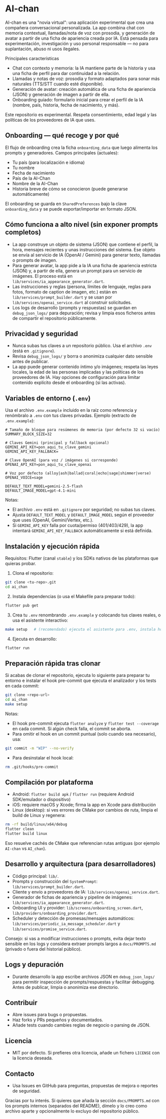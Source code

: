 # AI-chan

AI-chan es una "novia virtual": una aplicación experimental que crea una compañera conversacional personalizada. La app combina chat con memoria contextual, llamadas/nota de voz con prosodia, y generación de avatar a partir de una ficha de apariencia creada por IA. Está pensada para experimentación, investigación y uso personal responsable — no para suplantación, abuso ni usos ilegales.

Principales características

- Chat con contexto y memoria: la IA mantiene parte de la historia y usa una ficha de perfil para dar continuidad a la relación.
- Llamadas y notas de voz: prosodia y formato adaptados para sonar más naturales (TTS/STT cuando esté disponible).
- Generación de avatar: creación automática de una ficha de apariencia (JSON) y generación de imagen a partir de ella.
- Onboarding guiado: formulario inicial para crear el perfil de la IA (nombre, país, historia, fecha de nacimiento, y más).

Este repositorio es experimental. Respeta consentimiento, edad legal y las políticas de los proveedores de IA que uses.

## Onboarding — qué recoge y por qué

El flujo de onboarding crea la ficha `onboarding_data` que luego alimenta los prompts y generadores. Campos principales (actuales):

- Tu país (para localización e idioma)
- Tu nombre
- Fecha de nacimiento
- País de la AI-Chan
- Nombre de la AI-Chan
- Historia breve de cómo se conocieron (puede generarse automáticamente)

El onboarding se guarda en `SharedPreferences` bajo la clave `onboarding_data` y se puede exportar/importar en formato JSON.

## Cómo funciona a alto nivel (sin exponer prompts completos)

- La app construye un objeto de sistema (JSON) que contiene el perfil, la hora, mensajes recientes y unas instrucciones del sistema. Ese objeto se envía al servicio de IA (OpenAI / Gemini) para generar texto, llamadas o prompts de imagen.
- Para generar avatar, la app pide a la IA una ficha de apariencia estricta (JSON) y, a partir de ella, genera un prompt para un servicio de imágenes. El proceso está en `lib/services/ia_appearance_generator.dart`.
- Las instrucciones y reglas (persona, límites de lenguaje, reglas para fotos, formato de caption de imagen, etc.) están en `lib/services/prompt_builder.dart` y se usan por `lib/services/openai_service.dart` al construir solicitudes.
- Los logs de desarrollo (prompts y respuestas) se guardan en `debug_json_logs/` para depuración; revisa y limpia esos ficheros antes de compartir el repositorio públicamente.

## Privacidad y seguridad

- Nunca subas tus claves a un repositorio público. Usa el archivo `.env` (está en `.gitignore`).
- Revisa `debug_json_logs/` y borra o anonimiza cualquier dato sensible antes de publicar.
- La app puede generar contenido íntimo y/o imágenes; respeta las leyes locales, la edad de las personas implicadas y las políticas de los proveedores de IA. Hay opciones de configuración para limitar contenido explícito desde el onboarding (si las activas).

## Variables de entorno (`.env`)

Usa el archivo ` .env.example ` incluido en la raíz como referencia y renómbralo a `.env` con tus claves privadas. Ejemplo (extracto de `.env.example`):

```env
# Tamaño de bloque para resúmenes de memoria (por defecto 32 si vacío)
SUMMARY_BLOCK_SIZE=32

# Claves Gemini (principal y fallback opcional)
GEMINI_API_KEY=pon_aqui_tu_clave_gemini
GEMINI_API_KEY_FALLBACK=

# Clave OpenAI (para voz / imágenes si corresponde)
OPENAI_API_KEY=pon_aqui_tu_clave_openai

# Voz por defecto (alloy|ash|ballad|coral|echo|sage|shimmer|verse)
OPENAI_VOICE=sage

DEFAULT_TEXT_MODEL=gemini-2.5-flash
DEFAULT_IMAGE_MODEL=gpt-4.1-mini
```

Notas:

- El archivo `.env` está en `.gitignore` por seguridad; no subas tus claves.
- Ajusta `DEFAULT_TEXT_MODEL` y `DEFAULT_IMAGE_MODEL` según el proveedor que uses (OpenAI, Gemini/Vertex, etc.).
- Si `GEMINI_API_KEY` falla por cuota/permiso (401/403/429), la app intentará `GEMINI_API_KEY_FALLBACK` automáticamente si está definida.

## Instalación y ejecución rápida

Requisitos: Flutter (canal `stable`) y los SDKs nativos de las plataformas que quieras probar.

1. Clona el repositorio:

```bash
git clone <tu-repo>.git
cd ai_chan
```

2. Instala dependencias (o usa el Makefile para preparar todo):

```bash
flutter pub get
```

3. Crea tu `.env` renombrando ` .env.example ` y colocando tus claves reales, o usa el asistente interactivo:

```bash
make setup   # (recomendado) ejecuta el asistente para .env, instala hooks y deps
```

4. Ejecuta en desarrollo:

```bash
flutter run
```

Preparación rápida tras clonar
-------------------------------

Si acabas de clonar el repositorio, ejecuta lo siguiente para preparar tu entorno e instalar el hook pre-commit que ejecuta el analizador y los tests en cada commit:

```bash
git clone <repo-url>
cd ai_chan
make setup
```

Notas:
- El hook pre-commit ejecuta `flutter analyze` y `flutter test --coverage` en cada commit. Si algún check falla, el commit se aborta.
- Para omitir el hook en un commit puntual (solo cuando sea necesario), usa:

```bash
git commit -m "WIP" --no-verify
```

- Para desinstalar el hook local:

```bash
rm .git/hooks/pre-commit
```


## Compilación por plataforma

- Android: `flutter build apk` / `flutter run` (requiere Android SDK/emulador o dispositivo)
- iOS: requiere macOS y Xcode; firma la app en Xcode para distribución
- Linux (desktop): si ves errores de CMake por cambios de ruta, limpia el build de Linux y regenera:

```bash
rm -rf build/linux/x64/debug
flutter clean
flutter build linux
```

Eso resuelve cachés de CMake que referencian rutas antiguas (por ejemplo `AI-chan` vs `AI_chan`).

## Desarrollo y arquitectura (para desarrolladores)

- Código principal: `lib/`.
- Prompts y construcción del `SystemPrompt`: `lib/services/prompt_builder.dart`.
- Cliente y envío a proveedores de IA: `lib/services/openai_service.dart`.
- Generador de fichas de apariencia y pipeline de imágenes: `lib/services/ia_appearance_generator.dart`.
- Onboarding UI y provider: `lib/screens/onboarding_screen.dart`, `lib/providers/onboarding_provider.dart`.
- Scheduler y detección de promesas/mensajes automáticos: `lib/services/periodic_ia_message_scheduler.dart` y `lib/services/promise_service.dart`.

Consejo: si vas a modificar instrucciones o prompts, evita dejar texto sensible en los logs y considera extraer prompts largos a `docs/PROMPTS.md` (privado o fuera del historial público).

## Logs y depuración

- Durante desarrollo la app escribe archivos JSON en `debug_json_logs/` para permitir inspección de prompts/respuestas y facilitar debugging. Antes de publicar, limpia o anonimiza ese directorio.

## Contribuir

- Abre issues para bugs o propuestas.
- Haz forks y PRs pequeños y documentados.
- Añade tests cuando cambies reglas de negocio o parsing de JSON.

## Licencia

- MIT por defecto. Si prefieres otra licencia, añade un fichero `LICENSE` con la licencia deseada.

## Contacto

- Usa Issues en GitHub para preguntas, propuestas de mejora o reportes de seguridad.

Gracias por tu interés. Si quieres que añada la sección `docs/PROMPTS.md` con los prompts internos (separados del README), dímelo y lo creo como archivo aparte y opcionalmente lo excluyo del repositorio público.
